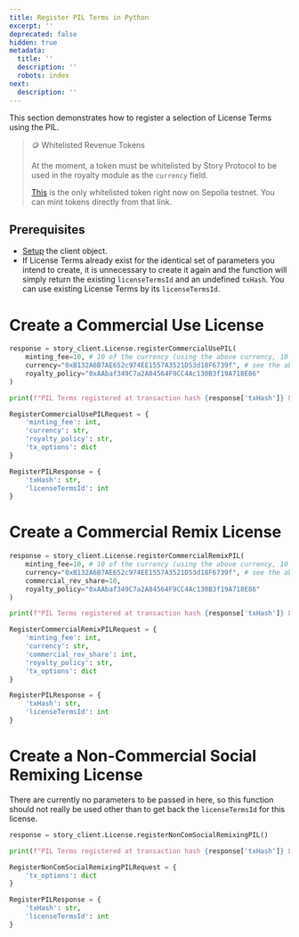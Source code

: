 ```yaml
---
title: Register PIL Terms in Python
excerpt: ''
deprecated: false
hidden: true
metadata:
  title: ''
  description: ''
  robots: index
next:
  description: ''
---
```

This section demonstrates how to register a selection of License Terms using the PIL.

> 🪙 Whitelisted Revenue Tokens
>
> At the moment, a token must be whitelisted by Story Protocol to be used in the royalty module as the `currency` field.
>
> <a href="https://sepolia.etherscan.io/address/0xB132A6B7AE652c974EE1557A3521D53d18F6739f#writeContract" target="_blank">This</a> is the only whitelisted token right now on Sepolia testnet. You can mint tokens directly from that link.

## Prerequisites

* [Setup](doc:python-sdk-setup) the client object.
* If License Terms already exist for the identical set of parameters you intend to create, it is unnecessary to create it again and the function will simply return the existing `licenseTermsId` and an undefined `txHash`. You can use existing License Terms by its `licenseTermsId`. 

# Create a Commercial Use License

```python Python
response = story_client.License.registerCommercialUsePIL(
    minting_fee=10, # 10 of the currency (using the above currency, 10 MERC20)
    currency="0xB132A6B7AE652c974EE1557A3521D53d18F6739f", # see the above note on whitelisted revenue tokens
    royalty_policy="0xAAbaf349C7a2A84564F9CC4Ac130B3f19A718E86"
)

print(f"PIL Terms registered at transaction hash {response['txHash']} License Terms ID: {response['licenseTermsId']}")
```
```python Request Type
RegisterCommercialUsePILRequest = {
    'minting_fee': int,
    'currency': str,
    'royalty_policy': str,
    'tx_options': dict
}
```
```python Response Type
RegisterPILResponse = {
    'txHash': str,
    'licenseTermsId': int
}
```

# Create a Commercial Remix License

```python Python
response = story_client.License.registerCommercialRemixPIL(
    minting_fee=10, # 10 of the currency (using the above currency, 10 MERC20)
    currency="0xB132A6B7AE652c974EE1557A3521D53d18F6739f", # see the above note on whitelisted revenue tokens
    commercial_rev_share=10,
    royalty_policy="0xAAbaf349C7a2A84564F9CC4Ac130B3f19A718E86"
)

print(f"PIL Terms registered at transaction hash {response['txHash']} License Terms ID: {response['licenseTermsId']}")
```
```python Request Type
RegisterCommercialRemixPILRequest = {
    'minting_fee': int,
    'currency': str,
    'commercial_rev_share': int,
    'royalty_policy': str,
    'tx_options': dict
}
```
```python Response Type
RegisterPILResponse = {
    'txHash': str,
    'licenseTermsId': int
}
```

# Create a Non-Commercial Social Remixing License

There are currently no parameters to be passed in here, so this function should not really be used other than to get back the `licenseTermsId` for this license.

```python Python
response = story_client.License.registerNonComSocialRemixingPIL()

print(f"PIL Terms registered at transaction hash {response['txHash']} License Terms ID: {response['licenseTermsId']}")
```
```python Request Type
RegisterNonComSocialRemixingPILRequest = {
    'tx_options': dict
}
```
```python Response Type
RegisterPILResponse = {
    'txHash': str,
    'licenseTermsId': int
}
```
